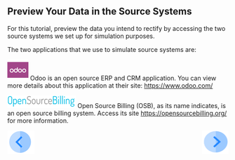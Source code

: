 ## Preview Your Data in the Source Systems

For this tutorial, preview the data you intend to rectify by accessing the two source systems we set up for simulation purposes. 

The two applications that we use to simulate source systems are:

![image](../images/00_odoo.png)     Odoo is an open source ERP and CRM application. You can view more details about this application at their site: https://www.odoo.com/

![image](../images/00_opensourcebilling_icon.png)     Open Source Billing (OSB), as its name indicates, is an open source billing system. Access its site https://opensourcebilling.org/ for more information.



[![Previous](../images/Previous.png)]( 03_01_Rectify_Data_Tutorial.md)[<img align="right" width="60" height="54" src="../images/Next.png">](03_03_Rectify_Login.md)

